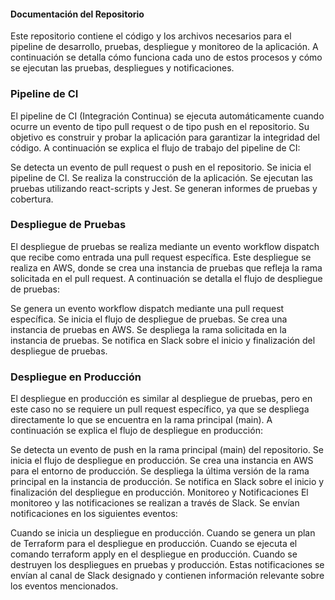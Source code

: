 #### Documentación del Repositorio
Este repositorio contiene el código y los archivos necesarios para el pipeline de desarrollo, pruebas, despliegue y monitoreo de la aplicación. A continuación se detalla cómo funciona cada uno de estos procesos y cómo se ejecutan las pruebas, despliegues y notificaciones.

### Pipeline de CI
El pipeline de CI (Integración Continua) se ejecuta automáticamente cuando ocurre un evento de tipo pull request o de tipo push en el repositorio. Su objetivo es construir y probar la aplicación para garantizar la integridad del código. A continuación se explica el flujo de trabajo del pipeline de CI:

Se detecta un evento de pull request o push en el repositorio.
Se inicia el pipeline de CI.
Se realiza la construcción de la aplicación.
Se ejecutan las pruebas utilizando react-scripts y Jest.
Se generan informes de pruebas y cobertura.

### Despliegue de Pruebas
El despliegue de pruebas se realiza mediante un evento workflow dispatch que recibe como entrada una pull request específica. Este despliegue se realiza en AWS, donde se crea una instancia de pruebas que refleja la rama solicitada en el pull request. A continuación se detalla el flujo de despliegue de pruebas:

Se genera un evento workflow dispatch mediante una pull request específica.
Se inicia el flujo de despliegue de pruebas.
Se crea una instancia de pruebas en AWS.
Se despliega la rama solicitada en la instancia de pruebas.
Se notifica en Slack sobre el inicio y finalización del despliegue de pruebas.

### Despliegue en Producción
El despliegue en producción es similar al despliegue de pruebas, pero en este caso no se requiere un pull request específico, ya que se despliega directamente lo que se encuentra en la rama principal (main). A continuación se explica el flujo de despliegue en producción:

Se detecta un evento de push en la rama principal (main) del repositorio.
Se inicia el flujo de despliegue en producción.
Se crea una instancia en AWS para el entorno de producción.
Se despliega la última versión de la rama principal en la instancia de producción.
Se notifica en Slack sobre el inicio y finalización del despliegue en producción.
Monitoreo y Notificaciones
El monitoreo y las notificaciones se realizan a través de Slack. Se envían notificaciones en los siguientes eventos:

Cuando se inicia un despliegue en producción.
Cuando se genera un plan de Terraform para el despliegue en producción.
Cuando se ejecuta el comando terraform apply en el despliegue en producción.
Cuando se destruyen los despliegues en pruebas y producción.
Estas notificaciones se envían al canal de Slack designado y contienen información relevante sobre los eventos mencionados.



